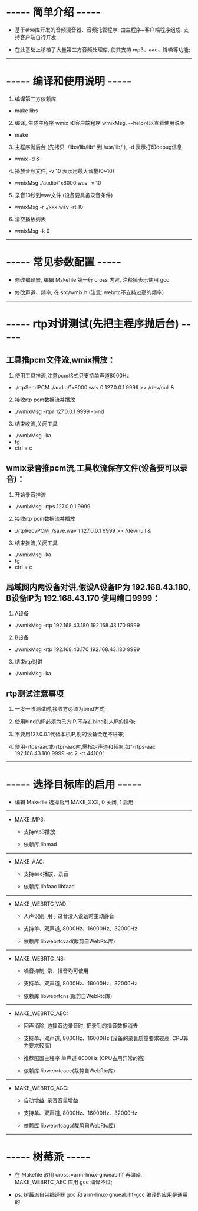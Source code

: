 # ----- 简单介绍 -----

* 基于alsa库开发的音频混音器、音频托管程序, 由主程序+客户端程序组成, 支持客户端自行开发;

* 在此基础上移植了大量第三方音频处理库, 使其支持 mp3、aac、降噪等功能;

---

# ----- 编译和使用说明 -----

1. 编译第三方依赖库

* make libs

2. 编译, 生成主程序 wmix 和客户端程序 wmixMsg, --help可以查看使用说明

* make

3. 主程序抛后台 (先拷贝 ./libs/lib/lib* 到 /usr/lib/ ), -d 表示打印debug信息

* wmix -d &

4. 播放音频文件, -v 10 表示用最大音量(0~10)

* wmixMsg ./audio/1x8000.wav -v 10

5. 录音10秒到wav文件 (设备要具备录音条件)

* wmixMsg -r ./xxx.wav -rt 10

6. 清空播放列表

* wmixMsg -k 0

---

# ----- 常见参数配置 -----

* 修改编译器, 编辑 Makefile 第一行 cross 内容, 注释掉表示使用 gcc

* 修改声道、频率, 在 src/wmix.h (注意: webrtc不支持过高的频率)

---

# ----- rtp对讲测试(先把主程序抛后台) -----

## 工具推pcm文件流,wmix播放：

1. 使用工具推流,注意pcm格式只支持单声道8000Hz

* ./rtpSendPCM ./audio/1x8000.wav 0 127.0.0.1 9999 >> /dev/null &

2. 接收rtp pcm数据流并播放

* ./wmixMsg -rtpr 127.0.0.1 9999 -bind

3. 结束收流,关闭工具

* ./wmixMsg -ka
* fg
* ctrl + c

## wmix录音推pcm流,工具收流保存文件(设备要可以录音)：

1. 开始录音推流

* ./wmixMsg -rtps 127.0.0.1 9999

2. 接收rtp pcm数据流并播放

* ./rtpRecvPCM ./save.wav 1 127.0.0.1 9999 >> /dev/null &

3. 结束推流,关闭工具

* ./wmixMsg -ka
* fg
* ctrl + c

## 局域网内两设备对讲,假设A设备IP为 192.168.43.180, B设备IP为 192.168.43.170 使用端口9999：

1. A设备

* ./wmixMsg -rtp 192.168.43.180 192.168.43.170 9999

2. B设备

* ./wmixMsg -rtp 192.168.43.170 192.168.43.180 9999

3. 结束rtp对讲

* ./wmixMsg -ka

## rtp测试注意事项

1. 一发一收测试时,接收方必须为bind方式;

2. 使用bind的IP必须为己方IP,不存在bind别人IP的操作;

3. 不要用127.0.0.1代替本机IP,别的设备会连不进来;

4. 使用-rtps-aac或-rtpr-aac时,需指定声道和频率,如"-rtps-aac 192.168.43.180 9999 -rc 2 -rr 44100"

---

# ----- 选择目标库的启用 -----

* 编辑 Makefile 选择启用 MAKE_XXX, 0 关闭, 1 启用

---

* MAKE_MP3: 

  * 支持mp3播放

  * 依赖库 libmad

---

* MAKE_AAC: 

  * 支持aac播放、录音

  * 依赖库 libfaac libfaad

---

* MAKE_WEBRTC_VAD: 

  * 人声识别, 用于录音没人说话时主动静音

  * 支持单、双声道, 8000Hz、16000Hz、32000Hz

  * 依赖库 libwebrtcvad(裁剪自WebRtc库)

---

* MAKE_WEBRTC_NS: 

  * 噪音抑制, 录、播音均可使用

  * 支持单、双声道, 8000Hz、16000Hz、32000Hz

  * 依赖库 libwebrtcns(裁剪自WebRtc库)

---

* MAKE_WEBRTC_AEC:  

  * 回声消除, 边播音边录音时, 把录到的播音数据消去

  * 支持单、双声道, 8000Hz、16000Hz (设备的录音质量要求较高, CPU算力要求较高)

  * 推荐配置主程序 单声道 8000Hz (CPU占用异常的高)

  * 依赖库 libwebrtcaec(裁剪自WebRtc库)

---

* MAKE_WEBRTC_AGC: 

  * 自动增益, 录音音量增益

  * 支持单、双声道, 8000Hz、16000Hz、32000Hz

  * 依赖库 libwebrtcagc(裁剪自WebRtc库)

---

# ----- 树莓派 -----

* 在 Makefile 改用 cross:=arm-linux-gnueabihf 再编译, MAKE_WEBRTC_AEC 库用 gcc 编译不过;

* ps. 树莓派自带编译器 gcc 和 arm-linux-gnueabihf-gcc 编译的应用是通用的
